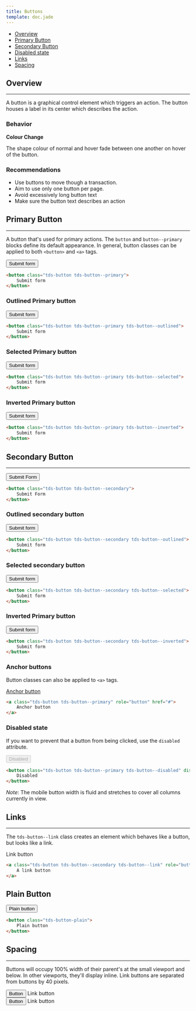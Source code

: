 ```yaml
---
title: Buttons
template: doc.jade
---
```


* [Overview](#overview)
* [Primary Button](#primary-button)
* [Secondary Button](#secondary-button)
* [Disabled state](#disabled-state)
* [Links](#links)
* [Spacing](#spacing)


## Overview

---

A button is a graphical control element which triggers an action. The button houses a label in its center which describes the action.

### Behavior

**Colour Change**

The shape colour of normal and hover fade between one another on hover of the button.

### Recommendations

* Use buttons to move though a transaction.
* Aim to use only one button per page.
* Avoid excessively long button text
* Make sure the button text describes an action

## Primary Button

---

A button that's used for primary actions. The `button` and `button--primary` blocks define its default appearance. In general, button classes can be applied to both `<button>` and `<a>` tags.

<button class="tds-button tds-button--primary">Submit form</button>

```html
<button class="tds-button tds-button--primary">
    Submit form
</button>
```

### Outlined Primary button

<button class="tds-button tds-button--primary tds-button--outlined">
    Submit form
</button>

```html
<button class="tds-button tds-button--primary tds-button--outlined">
    Submit form
</button>
```

### Selected Primary button

<button class="tds-button tds-button--primary tds-button--selected">
    Submit form
</button>

```html
<button class="tds-button tds-button--primary tds-button--selected">
    Submit form
</button>
```

### Inverted Primary button

<div class="example example--inverted example--primary">
    <button class="tds-button tds-button--primary tds-button--inverted">
        Submit form
    </button>
</div>

```html
<button class="tds-button tds-button--primary tds-button--inverted">
    Submit form
</button>
```


## Secondary Button

---

<button class="tds-button tds-button--secondary">
    Submit Form
</button>

```html
<button class="tds-button tds-button--secondary">
    Submit Form
</button>
```

### Outlined secondary button

<button class="tds-button tds-button--secondary tds-button--outlined">
    Submit form
</button>

```html
<button class="tds-button tds-button--secondary tds-button--outlined">
    Submit form
</button>
```

### Selected secondary button

<button class="tds-button tds-button--secondary tds-button--selected">
    Submit form
</button>

```html
<button class="tds-button tds-button--secondary tds-button--selected">
    Submit form
</button>
```

### Inverted Primary button

<div class="example example--inverted example--secondary">
    <button class="tds-button tds-button--secondary tds-button--inverted">
        Submit form
    </button>
</div>

```html
<button class="tds-button tds-button--secondary tds-button--inverted">
    Submit form
</button>
```


### Anchor buttons

Button classes can also be applied to `<a>` tags.

<a class="tds-button tds-button--primary" role="button" href="#">Anchor button</a>

```html
<a class="tds-button tds-button--primary" role="button" href="#">
    Anchor button
</a>
```

### Disabled state

If you want to prevent that a button from being clicked, use the `disabled` attribute.

<button class="tds-button tds-button--primary tds-button--disabled" disabled>Disabled</button>

```html
<button class="tds-button tds-button--primary tds-button--disabled" disabled>
    Disabled
</button>
```

_Note_: The mobile button width is fluid and stretches to cover all columns currently in view.


## Links

---

The `tds-button--link` class creates an element which behaves like a button, but looks like a link.

<div>
    <a class="tds-button tds-button--secondary tds-button--link">Link button
    </a>
</div>

```html
<a class="tds-button tds-button--secondary tds-button--link" role="button" href="#">
    A link button
</a>
```

## Plain Button

<button class="tds-button-plain">
    Plain button
</button>

```html
<button class="tds-button-plain">
    Plain button
</button>
```

## Spacing

---

Buttons will occupy 100% width of their parent's at the small viewport and below. In other viewports, they'll display inline. Link buttons are separated from buttons by 40 pixels.

<div>
    <button class="tds-button tds-button--secondary">Button</button>
    <a class="tds-button tds-button--secondary tds-button--link">Link button</a>
</div>
<div>
    <button class="tds-button tds-button--primary">Button</button>
    <a class="tds-button tds-button--primary tds-button--link">Link button</a>
</div>
